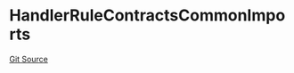 # HandlerRuleContractsCommonImports
[Git Source](https://github.com/thrackle-io/forte-rules-engine/blob/711083cf73df92cf4f18e3e51c50d0b3b5021828/src/client/token/handler/ruleContracts/HandlerRuleContractsCommonImports.sol)


